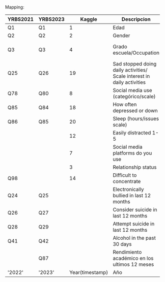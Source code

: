 
Mapping:


| YRBS2021 | YRBS2023 | Kaggle          | Descripcion                                                            | How                    |
| -------- | -------- | --------------- | ---------------------------------------------------------------------- | ---------------------- |
| Q1       | Q1       | 1               | Edad                                                                   | =                      |
| Q2       | Q2       | 2               | Gender                                                                 | =                      |
| Q3       | Q3       | 4               | Grado escuela/Occupation                                               | Grado <12 es instituto |
| Q25      | Q26      | 19              | Sad stopped doing daily activities/ Scale interest in daily activities |                        |
| Q78      | Q80      | 8               | Social media use (categórico/scale)                                    |                        |
| Q85      | Q84      | 18              | How often depressed or down                                            |                        |
| Q86      | Q85      | 20              | Sleep (hours/issues scale)                                             |                        |
|          |          | 12              | Easily distracted 1-5                                                  |                        |
|          |          | 7               | Social media platforms do you use                                      |                        |
|          |          | 3               | Relationship status                                                    |                        |
| Q98      |          | 14              | Difficult to concentrate                                               |                        |
| Q24      | Q25      |                 | Electronically bullied in last 12 months                               |                        |
| Q26      | Q27      |                 | Consider suicide in last 12 months                                     |                        |
| Q28      | Q29      |                 | Attempt suicide in last 12 months                                      |                        |
| Q41      | Q42      |                 | Alcohol in the past 30 days                                            |                        |
|          | Q87      |                 | Rendimiento académico en los ultimos 12 meses                          |                        |
|  '2022'  | '2023'   | Year(timestamp) | Año                                                                    |                        |
